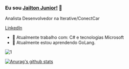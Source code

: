 ### Eu sou [Jailton Junior!](https://www.jailtonjunior.com.br) 👋

Analista Desenvolvedor na Iterative/ConectCar

[LinkedIn](https://www.linkedin.com/in/jailton-junior-24865991/)

- 🔭 Atualmente trabalho com: C# e tecnologias Microsoft
- 🌱 Atualmente estou aprendendo GoLang.

![1](https://github-readme-stats.vercel.app/api/top-langs/?username=jailtonjunior94&theme=blue-green)

[![Anurag's github stats](https://github-readme-stats.vercel.app/api?username=jailtonjunior94&theme=blue-green)](https://github.com/jailtonjunior94/github-readme-stats)
